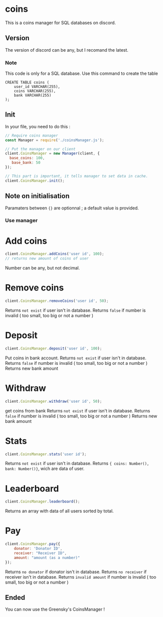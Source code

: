 # coins
This is a coins manager for SQL databases on discord.

## Version
The version of discord can be any, but I recomand the latest.

### Note
This code is only for a SQL database. Use this command to create the table
```
CREATE TABLE coins (
    user_id VARCHAR(255),
    coins VARCHAR(255),
    bank VARCHAR(255)
);
```

## Init
In your file, you need to do this :
```js
// Require coins manager
const Manager = require('./coinsManager.js');

// Put the manager on our client
client.CoinsManager = new Manager(client, {
  base_coins: 100,
   base_bank: 50
});

// This part is important, it tells manager to set data in cache.
client.CoinsManager.init();
```

## Note on initialisation
Paramaters between `{}` are optionnal ; a default value is provided.


### Use manager
# Add coins
```js
client.CoinsManager.addCoins('user id', 100);
// returns new amount of coins of user
```

Number can be any, but not decimal.

# Remove coins
```js
client.CoinsManager.removeCoins('user id', 50);
```

Returns `not exist` if user isn't in database.
Returns `false` if number is invalid ( too small, too big or not a number )

# Deposit
```js
client.CoinsManager.deposit('user id', 100);
```

Put coins in bank account.
Returns `not exist` if user isn't in database.
Returns `false` if number is invalid ( too small, too big or not a number )
Returns new bank amount

# Withdraw
```js
client.CoinsManager.withdraw('user id', 50);
```

get coins from bank
Returns `not exist` if user isn't in database.
Returns `false` if number is invalid ( too small, too big or not a number )
Returns new bank amount

# Stats
```js
client.CoinsManager.stats('user id');
```

Returns `not exist` if user isn't in database.
Returns `{ coins: Number(), bank: Number()}`, wich are data of user.

# Leaderboard
```js
client.CoinsManager.leaderboard();
```

Returns an array with data of all users sorted by total.

# Pay
```js
client.CoinsManager.pay({
    donator: 'Donator ID',
    receiver: "Receiver ID",
    amount: "amount (as a number)"
});
```

Returns `no donator` if donator isn't in database.
Returns `no receiver` if receiver isn't in database.
Returns `invalid amount` if number is invalid ( too small, too big or not a number )


## Ended
You can now use the Greensky's CoinsManager !
